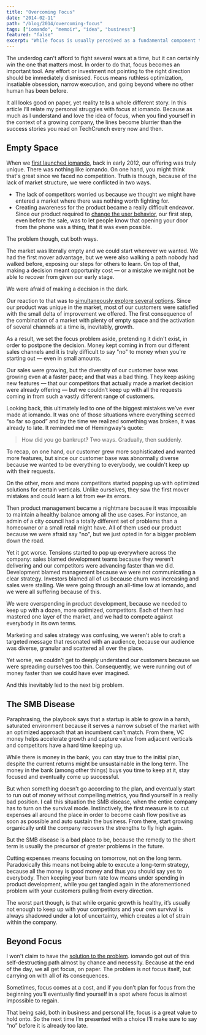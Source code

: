```yaml
---
title: "Overcoming Focus"
date: "2014-02-11"
path: "/blog/2014/overcoming-focus"
tags: ["iomando", "memoir", "idea", "business"]
featured: "false"
excerpt: "While focus is usually perceived as a fundamental component to build a sustainable business in the long-term, when in survival mode, focus might only contribute to wreck you down."
---
```


The underdog can't afford to fight several wars at a time, but it can certainly win the one that matters most. In order to do that, focus becomes an important tool. Any effort or investment not pointing to the right direction should be immediately dismissed. Focus means ruthless optimization, insatiable obsession, narrow execution, and going beyond where no other human has been before.

It all looks good on paper, yet reality tells a whole different story. In this article I’ll relate my personal struggles with focus at iomando. Because as much as I understand and love the idea of focus, when you find yourself in the context of a growing company, the lines become blurrier than the success stories you read on TechCrunch every now and then.


## Empty Space
When we [first launched iomando](/blog/2013/iomando-10), back in early 2012, our offering was truly unique. There was nothing like iomando. On one hand, you might think that's great since we faced no competition. Truth is though, because of the lack of market structure, we were conflicted in two ways.

* The lack of competitors worried us because we thought we might have entered a market where there was nothing worth fighting for.
* Creating awareness for the product became a really difficult endeavor. Since our product required to [change the user behavior](/blog/2014/changing-behavior), our first step, even before the sale, was to let people know that opening your door from the phone was a thing, that it was even possible.

The problem though, cut both ways.

The market was literally empty and we could start wherever we wanted. We had the first mover advantage, but we were also walking a path nobody had walked before, exposing our steps for others to learn. On top of that, making a decision meant opportunity cost — or a mistake we might not be able to recover from given our early stage.

We were afraid of making a decision in the dark.

Our reaction to that was to [simultaneously explore several options](/blog/2014/discovering-as-you-go). Since our product was unique in the market, most of our customers were satisfied with the small delta of improvement we offered. The first consequence of the combination of a market with plenty of empty space and the activation of several channels at a time is, inevitably, growth.

As a result, we set the focus problem aside, pretending it didn't exist, in order to postpone the decision. Money kept coming in from our different sales channels and it is truly difficult to say "no" to money when you're starting out — even in small amounts.

Our sales were growing, but the diversity of our customer base was growing even at a faster pace; and that was a bad thing. They keep asking new features — that our competitors that actually made a market decision were already offering — but we couldn’t keep up with all the requests coming in from such a vastly different range of customers.

Looking back, this ultimately led to one of the biggest mistakes we’ve ever made at iomando. It was one of those situations where everything seemed “so far so good” and by the time we realized something was broken, it was already to late. It reminded me of Hemingway's quote:

> How did you go bankrupt? Two ways. Gradually, then suddenly.

To recap, on one hand, our customer grew more sophisticated and wanted more features, but since our customer base was abnormally diverse because we wanted to be everything to everybody, we couldn't keep up with their requests.

On the other, more and more competitors started popping up with optimized solutions for certain verticals. Unlike ourselves, they saw the first mover mistakes and could learn a lot from ~~our~~ its errors.

Then product management became a nightmare because it was impossible to maintain a healthy balance among all the use cases. For instance, an admin of a city council had a totally different set of problems than a homeowner or a small retail might have. All of them used our product because we were afraid say "no", but we just opted in for a bigger problem down the road.

Yet it got worse. Tensions started to pop up everywhere across the company: sales blamed development teams because they weren’t delivering and our competitors were advancing faster than we did. Development blamed management because we were not communicating a clear strategy. Investors blamed all of us because churn was increasing and sales were stalling. We were going through an all-time low at iomando, and we were all suffering because of this.

We were overspending in product development, because we needed to keep up with a dozen, more optimized, competitors. Each of them had mastered one layer of the market, and we had to compete against everybody in its own terms.

Marketing and sales strategy was confusing, we weren't able to craft a targeted message that resonated with an audience, because our audience was diverse, granular and scattered all over the place.

Yet worse, we couldn’t get to deeply understand our customers because we were spreading ourselves too thin. Consequently, we were running out of money faster than we could have ever imagined.

And this inevitably led to the next big problem.


## The SMB Disease
Paraphrasing, the playbook says that a startup is able to grow in a harsh, saturated environment because it serves a narrow subset of the market with an optimized approach that an incumbent can't match. From there, VC money helps accelerate growth and capture value from adjacent verticals and competitors have a hard time keeping up.

While there is money in the bank, you can stay true to the initial plan, despite the current returns might be unsustainable in the long term. The money in the bank (among other things) buys you time to keep at it, stay focused and eventually come up successful.

But when something doesn't go according to the plan, and eventually start to run out of money without compelling metrics, you find yourself in a really bad position. I call this situation the SMB disease, when the entire company has to turn on the survival mode. Instinctively, the first measure is to cut expenses all around the place in order to become cash flow positive as soon as possible and auto sustain the business. From there, start growing organically until the company recovers the strengths to fly high again.

But the SMB disease is a bad place to be, because the remedy to the short term is usually the precursor of greater problems in the future.

Cutting expenses means focusing on tomorrow, not on the long term. Paradoxically this means not being able to execute a long-term strategy, because all the money is good money and thus you should say yes to everybody. Then keeping your burn rate low means under spending in product development, while you get tangled again in the aforementioned problem with your customers pulling from every direction.

The worst part though, is that while organic growth is healthy, it’s usually not enough to keep up with your competitors and your own survival is always shadowed under a lot of uncertainty, which creates a lot of strain within the company.


## Beyond Focus
I won't claim to have the [solution to the problem](/blog/2014/iomando-business-model). iomando got out of this self-destructing path almost by chance and necessity. Because at the end of the day, we all get focus, on paper. The problem is not focus itself, but carrying on with all of its consequences.

Sometimes, focus comes at a cost, and if you don’t plan for focus from the beginning you’ll eventually find yourself in a spot where focus is almost impossible to regain.

That being said, both in business and personal life, focus is a great value to hold onto. So the next time I’m presented with a choice I’ll make sure to say “no” before it is already too late.